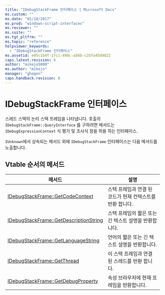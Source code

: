 ```yaml
---
title: "IDebugStackFrame 인터페이스 | Microsoft Docs"
ms.custom: ""
ms.date: "01/18/2017"
ms.prod: "windows-script-interfaces"
ms.reviewer: ""
ms.suite: ""
ms.tgt_pltfrm: ""
ms.topic: "reference"
helpviewer_keywords: 
  - "IDebugStackFrame 인터페이스"
ms.assetid: e95c1b4f-17c1-490c-a56b-c25fa45d4822
caps.latest.revision: 8
author: "mikejo5000"
ms.author: "mikejo"
manager: "ghogen"
caps.handback.revision: 8
---
```

# IDebugStackFrame 인터페이스
스레드 스택의 논리 스택 프레임을 나타냅니다.  호출의 `IDebugStackFrame::QueryInterface` 를 구하려면 메서드는 `IDebugExpressionContext` 식 평가 및 조사식 창을 허용 하는 인터페이스.  
  
 `IUnknown`에서 상속되는 메서드 외에 `IDebugStackFrame` 인터페이스는 다음 메서드를 노출합니다.  
  
## Vtable 순서의 메서드  
  
|메서드|설명|  
|---------|--------|  
|[IDebugStackFrame::GetCodeContext](../../winscript/reference/idebugstackframe-getcodecontext.md)|스택 프레임과 연결 된 코드가 현재 컨텍스트를 반환 합니다.|  
|[IDebugStackFrame::GetDescriptionString](../../winscript/reference/idebugstackframe-getdescriptionstring.md)|스택 프레임의 짧은 또는 긴 텍스트 설명을 반환합니다.|  
|[IDebugStackFrame::GetLanguageString](../../winscript/reference/idebugstackframe-getlanguagestring.md)|언어의 짧은 또는 긴 텍스트 설명을 반환합니다.|  
|[IDebugStackFrame::GetThread](../../winscript/reference/idebugstackframe-getthread.md)|이 스택 프레임과 연결 된 스레드를 반환 합니다.|  
|[IDebugStackFrame::GetDebugProperty](../../winscript/reference/idebugstackframe-getdebugproperty.md)|속성 브라우저에 현재 프레임을 반환합니다.|